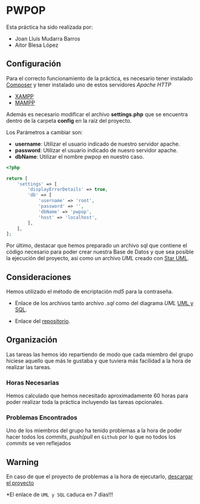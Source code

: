# PWPOP

Esta práctica ha sido realizada por:
* Joan Lluís Mudarra Barros
* Aitor Blesa López

## Configuración

Para el correcto funcionamiento de la práctica, es necesario tener instalado [Composer](https://getcomposer.org/doc/00-intro.md#using-composer) y tener instalado  uno de estos servidores *Apache HTTP* 
- [XAMPP](https://www.apachefriends.org/es/download.html)
- [MAMPP](https://www.mamp.info/en/downloads/)

Además es necesario modificar el archivo **settings.php** que se encuentra dentro de la carpeta **config** en la raíz del proyecto.

Los Parámetros a cambiar son:
* **username**: Utilizar el usuario indicado de nuestro servidor apache.
* **password**: Utilizar el usuario indicado de nuesro servidor apache.
* **dbName**: Utilizar el nombre pwpop en nuestro caso.


```php
<?php

return [
    'settings' => [
        'displayErrorDetails' => true,
        'db' => [ 
            'username' => 'root',
            'password' => '',
            'dbName' => 'pwpop',
            'host' => 'localhost',
        ],
    ],
];


```
Por último, destacar que hemos preparado un archivo sql que contiene el código necesario para poder crear nuestra Base de Datos y que sea posible la ejecución del proyecto, así como un archivo *UML* creado con [Star UML](http://staruml.io/download).
 
## Consideraciones
Hemos utilizado el método de encriptación *md5* para la contraseña.
* Enlace de los archivos tanto archivo *.sql* como del diagrama *UML* [UML y SQL](https://wetransfer.com/downloads/ce30609e4040fb1decb9510c2c6dca3e20190518204103/4dae8797b9c6ee768098083ce9975f7c20190518204103/bbe062).

* Enlace del [repositorio](https://github.com/jlmudarra/PW_PWPOP_GROUP_14).
## Organización

 Las tareas las hemos ido repartiendo de modo que cada miembro del grupo hiciese aquello que más le gustaba y que tuviera más facilidad a la hora de realizar las tareas.

### Horas Necesarias 
Hemos calculado que hemos necesitado aproximadamente 60 horas para poder realizar toda la práctica incluyendo las tareas opcionales.

### Problemas Encontrados
Uno de los miembros del grupo ha tenido problemas a la hora de poder hacer todos los *commits*, *push*/*pull* en `Github` por lo que no todos los *commits* se ven reflejados

## Warning
En caso de que el proyecto de problemas a la hora de ejecutarlo, [descargar el proyecto](https://wetransfer.com/downloads/ce30609e4040fb1decb9510c2c6dca3e20190518204103/4dae8797b9c6ee768098083ce9975f7c20190518204103/bbe062)

*El enlace de `UML y SQL` caduca en 7 días!!!
